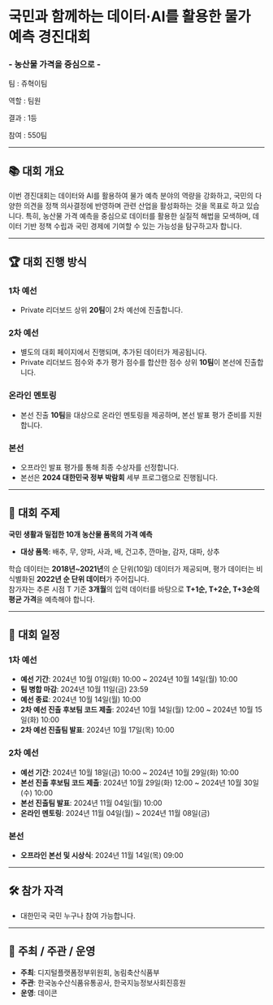 # 국민과 함께하는 데이터·AI를 활용한 물가 예측 경진대회  
### **- 농산물 가격을 중심으로 -**
팀 : 쥬혁이팀

역할 : 팀원

결과 : 1등 

참여 : 550팀 



---

## 📚 **대회 개요**  
이번 경진대회는 데이터와 AI를 활용하여 물가 예측 분야의 역량을 강화하고, 국민의 다양한 의견을 정책 의사결정에 반영하며 관련 산업을 활성화하는 것을 목표로 하고 있습니다. 특히, 농산물 가격 예측을 중심으로 데이터를 활용한 실질적 해법을 모색하며, 데이터 기반 정책 수립과 국민 경제에 기여할 수 있는 가능성을 탐구하고자 합니다.

---

## 🏆 **대회 진행 방식**  
### **1차 예선**  
- Private 리더보드 상위 **20팀**이 2차 예선에 진출합니다.  

### **2차 예선**  
- 별도의 대회 페이지에서 진행되며, 추가된 데이터가 제공됩니다.  
- Private 리더보드 점수와 추가 평가 점수를 합산한 점수 상위 **10팀**이 본선에 진출합니다.  

### **온라인 멘토링**  
- 본선 진출 **10팀**을 대상으로 온라인 멘토링을 제공하며, 본선 발표 평가 준비를 지원합니다.  

### **본선**  
- 오프라인 발표 평가를 통해 최종 수상자를 선정합니다.  
- 본선은 **2024 대한민국 정부 박람회** 세부 프로그램으로 진행됩니다.  

---

## 🎯 **대회 주제**  
**국민 생활과 밀접한 10개 농산물 품목의 가격 예측**  
- **대상 품목**: 배추, 무, 양파, 사과, 배, 건고추, 깐마늘, 감자, 대파, 상추  

학습 데이터는 **2018년~2021년**의 순 단위(10일) 데이터가 제공되며, 평가 데이터는 비식별화된 **2022년 순 단위 데이터**가 주어집니다.  
참가자는 추론 시점 T 기준 **3개월**의 입력 데이터를 바탕으로 **T+1순, T+2순, T+3순의 평균 가격**을 예측해야 합니다.

---

## 📅 **대회 일정**  

### **1차 예선**  
- **예선 기간**: 2024년 10월 01일(화) 10:00 ~ 2024년 10월 14일(월) 10:00  
- **팀 병합 마감**: 2024년 10월 11일(금) 23:59  
- **예선 종료**: 2024년 10월 14일(월) 10:00  
- **2차 예선 진출 후보팀 코드 제출**: 2024년 10월 14일(월) 12:00 ~ 2024년 10월 15일(화) 10:00  
- **2차 예선 진출팀 발표**: 2024년 10월 17일(목) 10:00  

### **2차 예선**  
- **예선 기간**: 2024년 10월 18일(금) 10:00 ~ 2024년 10월 29일(화) 10:00  
- **본선 진출 후보팀 코드 제출**: 2024년 10월 29일(화) 12:00 ~ 2024년 10월 30일(수) 10:00  
- **본선 진출팀 발표**: 2024년 11월 04일(월) 10:00  
- **온라인 멘토링**: 2024년 11월 04일(월) ~ 2024년 11월 08일(금)  

### **본선**  
- **오프라인 본선 및 시상식**: 2024년 11월 14일(목) 09:00  

---

## 🛠️ **참가 자격**  
- 대한민국 국민 누구나 참여 가능합니다.

---

## 🏢 **주최 / 주관 / 운영**  
- **주최**: 디지털플랫폼정부위원회, 농림축산식품부  
- **주관**: 한국농수산식품유통공사, 한국지능정보사회진흥원  
- **운영**: 데이콘  

